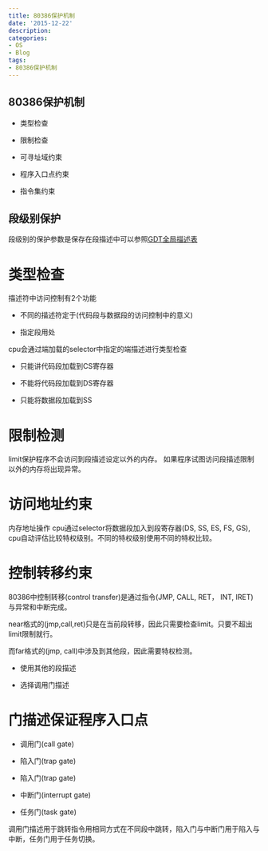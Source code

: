 ```yaml
---
title: 80386保护机制
date: '2015-12-22'
description:
categories:
- OS
- Blog
tags:
- 80386保护机制
---
```



80386保护机制
------------------------

* 类型检查

* 限制检查

* 可寻址域约束

* 程序入口点约束

* 指令集约束


段级别保护
-------------------------
段级别的保护参数是保存在段描述中可以参照[GDT全局描述表](http://joinhack.github.io/OS/GDT%E5%85%A8%E5%B1%80%E6%8F%8F%E8%BF%B0%E8%A1%A8/)

类型检查
=========
描述符中访问控制有2个功能

* 不同的描述符定于(代码段与数据段的访问控制中的意义)

* 指定段用处

cpu会通过端加载的selector中指定的端描述进行类型检查

* 只能讲代码段加载到CS寄存器

* 不能将代码段加载到DS寄存器

* 只能将数据段加载到SS

限制检测
=============
limit保护程序不会访问到段描述设定以外的内存。 如果程序试图访问段描述限制以外的内存将出现异常。


访问地址约束
===================
内存地址操作 cpu通过selector将数据段加入到段寄存器(DS, SS, ES, FS, GS), cpu自动评估比较特权级别。不同的特权级别使用不同的特权比较。


控制转移约束
==================
80386中控制转移(control transfer)是通过指令(JMP, CALL, RET， INT, IRET)与异常和中断完成。

near格式的(jmp,call,ret)只是在当前段转移，因此只需要检查limit。只要不超出limit限制就行。

而far格式的(jmp, call)中涉及到其他段，因此需要特权检测。

* 使用其他的段描述

* 选择调用门描述


门描述保证程序入口点
==================
* 调用门(call gate)

* 陷入门(trap gate)

* 陷入门(trap gate)

* 中断门(interrupt gate)

* 任务门(task gate)

调用门描述用于跳转指令用相同方式在不同段中跳转，陷入门与中断门用于陷入与中断，任务门用于任务切换。



